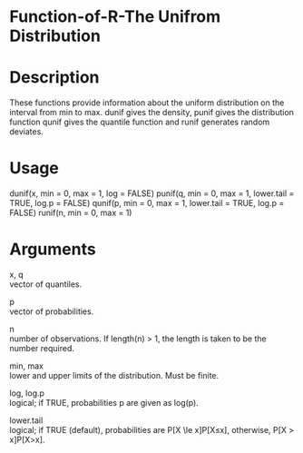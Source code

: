 # Function-of-R-The Unifrom Distribution

# Description
These functions provide information about the uniform distribution on the interval from min to max. dunif gives the density, punif gives the distribution function qunif gives the quantile function and runif generates random deviates.

# Usage
dunif(x, min = 0, max = 1, log = FALSE)
punif(q, min = 0, max = 1, lower.tail = TRUE, log.p = FALSE)
qunif(p, min = 0, max = 1, lower.tail = TRUE, log.p = FALSE)
runif(n, min = 0, max = 1)

# Arguments

x, q	
vector of quantiles.

p	
vector of probabilities.

n	
number of observations. If length(n) > 1, the length is taken to be the number required.

min, max	
lower and upper limits of the distribution. Must be finite.

log, log.p	
logical; if TRUE, probabilities p are given as log(p).

lower.tail	
logical; if TRUE (default), probabilities are P[X \le x]P[X≤x], otherwise, P[X > x]P[X>x].
